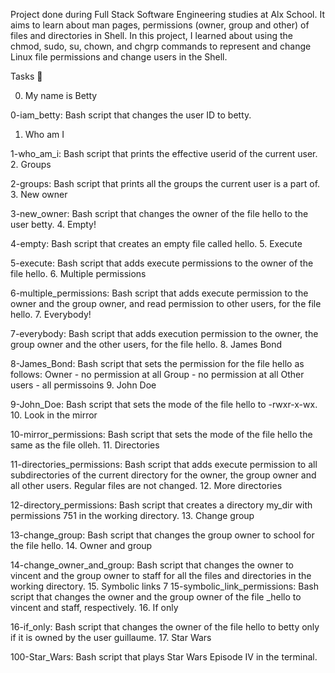 Project done during Full Stack Software Engineering studies at Alx School. It aims to learn about man pages, permissions (owner, group and other) of files and directories in Shell.
In this project, I learned about using the chmod, sudo, su, chown, and chgrp commands to represent and change Linux file permissions and change users in the Shell.

Tasks 📃

0. My name is Betty

0-iam_betty: Bash script that changes the user ID to betty.
1. Who am I

1-who_am_i: Bash script that prints the effective userid of the current user.
2. Groups

2-groups: Bash script that prints all the groups the current user is a part of.
3. New owner

3-new_owner: Bash script that changes the owner of the file hello to the user betty.
4. Empty!

4-empty: Bash script that creates an empty file called hello.
5. Execute

5-execute: Bash script that adds execute permissions to the owner of the file hello.
6. Multiple permissions

6-multiple_permissions: Bash script that adds execute permission to the owner and the group owner, and read permission to other users, for the file hello.
7. Everybody!

7-everybody: Bash script that adds execution permission to the owner, the group owner and the other users, for the file hello.
8. James Bond

8-James_Bond: Bash script that sets the permission for the file hello as follows:
Owner - no permission at all
Group - no permission at all
Other users - all permissoins
9. John Doe

9-John_Doe: Bash script that sets the mode of the file hello to -rwxr-x-wx.
10. Look in the mirror

10-mirror_permissions: Bash script that sets the mode of the file hello the same as the file olleh.
11. Directories

11-directories_permissions: Bash script that adds execute permission to all subdirectories of the current directory for the owner, the group owner and all other users. Regular files are not changed.
12. More directories

12-directory_permissions: Bash script that creates a directory my_dir with permissions 751 in the working directory.
13. Change group

13-change_group: Bash script that changes the group owner to school for the file hello.
14. Owner and group

14-change_owner_and_group: Bash script that changes the owner to vincent and the group owner to staff for all the files and directories in the working directory.
15. Symbolic links
7
15-symbolic_link_permissions: Bash script that changes the owner and the group owner of the file _hello to vincent and staff, respectively.
16. If only

16-if_only: Bash script that changes the owner of the file hello to betty only if it is owned by the user guillaume.
17. Star Wars

100-Star_Wars: Bash script that plays Star Wars Episode IV in the terminal.

